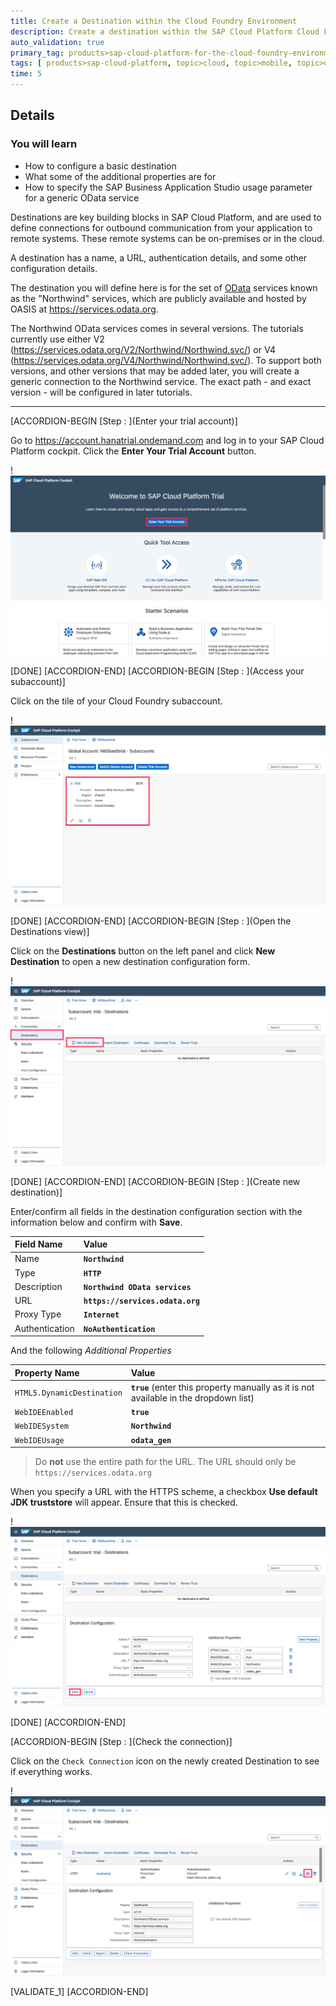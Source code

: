 ```yaml
---
title: Create a Destination within the Cloud Foundry Environment
description: Create a destination within the SAP Cloud Platform Cloud Foundry Environment to allow access to the Northwind OData services.
auto_validation: true
primary_tag: products>sap-cloud-platform-for-the-cloud-foundry-environment
tags: [ products>sap-cloud-platform, topic>cloud, topic>mobile, topic>odata, tutorial>beginner  ]
time: 5
---
```


## Details
### You will learn
- How to configure a basic destination
- What some of the additional properties are for
- How to specify the SAP Business Application Studio usage parameter for a generic OData service

Destinations are key building blocks in SAP Cloud Platform, and are used to define connections for outbound communication from your application to remote systems. These remote systems can be on-premises or in the cloud.

A destination has a name, a URL, authentication details, and some other configuration details.

The destination you will define here is for the set of [OData](http://www.odata.org) services known as the "Northwind" services, which are publicly available and hosted by OASIS at <https://services.odata.org>.

The Northwind OData services comes in several versions.  The tutorials currently use either V2 (<https://services.odata.org/V2/Northwind/Northwind.svc/>) or V4 (<https://services.odata.org/V4/Northwind/Northwind.svc/>).  To support both versions, and other versions that may be added later, you will create a generic connection to the Northwind service.  The exact path - and exact version - will be configured in later tutorials.

---


[ACCORDION-BEGIN [Step : ](Enter your trial account)]

Go to <https://account.hanatrial.ondemand.com> and log in to your SAP Cloud Platform cockpit. Click the **Enter Your Trial Account** button.

!![SAP Cloud Platform log in page](./scp-trial-logon.png)

[DONE]
[ACCORDION-END]
[ACCORDION-BEGIN [Step : ](Access your subaccount)]

Click on the tile of your Cloud Foundry subaccount.

!![subaccount](./subaccount.png)

[DONE]
[ACCORDION-END]
[ACCORDION-BEGIN [Step : ](Open the Destinations view)]

Click on the **Destinations** button on the left panel and click **New Destination** to open a new destination configuration form.

!![destination](./destination.png)

[DONE]
[ACCORDION-END]
[ACCORDION-BEGIN [Step : ](Create new destination)]


Enter/confirm all fields in the destination configuration section with the information below and confirm with **Save**.

Field Name     | Value
:------------- | :-------------
Name           | **`Northwind`**
Type           | **`HTTP`**
Description    | **`Northwind OData services`**
URL            | **`https://services.odata.org`**
Proxy Type     | **`Internet`**
Authentication | **`NoAuthentication`**

And the following *Additional Properties*

Property Name     | Value
:------------- | :-------------
`HTML5.DynamicDestination`           | **`true`** (enter this property manually as it is not available in the dropdown list)
`WebIDEEnabled`           | **`true`**
`WebIDESystem`    | **`Northwind`**
`WebIDEUsage`            | **`odata_gen`**

> Do **not** use the entire path for the URL.  The URL should only be `https://services.odata.org`

When you specify a URL with the HTTPS scheme, a checkbox **Use default JDK truststore** will appear. Ensure that this is checked.

!![new destination entered](./newdest.png)


[DONE]
[ACCORDION-END]

[ACCORDION-BEGIN [Step : ](Check the connection)]

Click on the `Check Connection` icon on the newly created Destination to see if everything works.

!![check destination function](./checkDestination.png)

[VALIDATE_1]
[ACCORDION-END]
